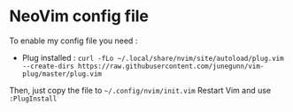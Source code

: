 # NeoVim config file

To enable my config file you need :
- Plug installed : `curl -fLo ~/.local/share/nvim/site/autoload/plug.vim --create-dirs https://raw.githubusercontent.com/junegunn/vim-plug/master/plug.vim`

Then, just copy the file to `~/.config/nvim/init.vim`
Restart Vim and use `:PlugInstall`
